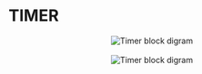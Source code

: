 # TIMER
<div align="center"> 
  <img src="https://camo.githubusercontent.com/2c6a5e60b3f00c1aba549661e3e91e91ae5d7dcecb59a8cd9de5cd959df7d5c3/68747470733a2f2f6d656469612e67697068792e636f6d2f6d656469612f76312e59326c6b505463354d4749334e6a457865586731656d6332645756784e47786b595852745a58413461485a6d4e6a46324f576c354e48467659336c305a6e6c6d4f5868714f535a6c634431324d563970626e526c636d35686246396e61575a66596e6c666157516d593351395a772f62726c795a655950567077683363793162332f67697068792e676966" alt="Timer block digram">
</div>

<br>

<div align="center"> 
  <img src="https://github.com/moekhodry11/AVR-Assignments/assets/86708003/b378ab81-48cb-4f2c-b18f-102dee8c6af5" alt="Timer block digram">
</div>


